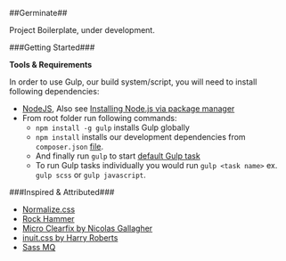 ##Germinate##

Project Boilerplate, under development.

###Getting Started###

**Tools & Requirements**

In order to use Gulp, our build system/script, you will need to install following dependencies:

+ [NodeJS](http://nodejs.org), Also see [Installing Node.js via package manager](https://github.com/joyent/node/wiki/installing-node.js-via-package-manager)
+ From root folder run following commands:
  + `npm install -g gulp` installs Gulp globally
  + `npm install` installs our development dependencies from `composer.json` [file](https://github.com/alenabdula/germinate/blob/master/package.json).
  + And finally run `gulp` to start [default Gulp task](https://github.com/alenabdula/germinate/blob/master/Gulpfile.js#L77)
  + To run Gulp tasks individually you would run `gulp <task name>` ex. `gulp scss` or `gulp javascript`.

###Inspired & Attributed###

- [Normalize.css](http://necolas.github.io/normalize.css)
- [Rock Hammer](https://github.com/malarkey/Rock-Hammer)
- [Micro Clearfix by Nicolas Gallagher](http://nicolasgallagher.com/micro-clearfix-hack)
- [inuit.css by Harry Roberts](https://github.com/csswizardry/inuit.css)
- [Sass MQ](https://github.com/sass-mq/sass-mq)
